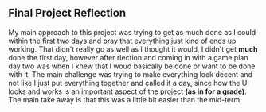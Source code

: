 ## Final Project Reflection
My main approach to this project was trying to get as much done as I could within the first two days and pray that everything just kind of ends up working. That didn't really go as well as I thought it would, I didn't get **much** done the first day, however after rlection and coming in with a game plan day two was when I knew that I woud basically be done or want to be done with it. The main challenge was trying to make everything look decent and not like I just put everything together and called it a day, since how the UI looks and works is an important aspect of the project **(as in for a grade)**. The main take away is that this was a little bit easier than the mid-term